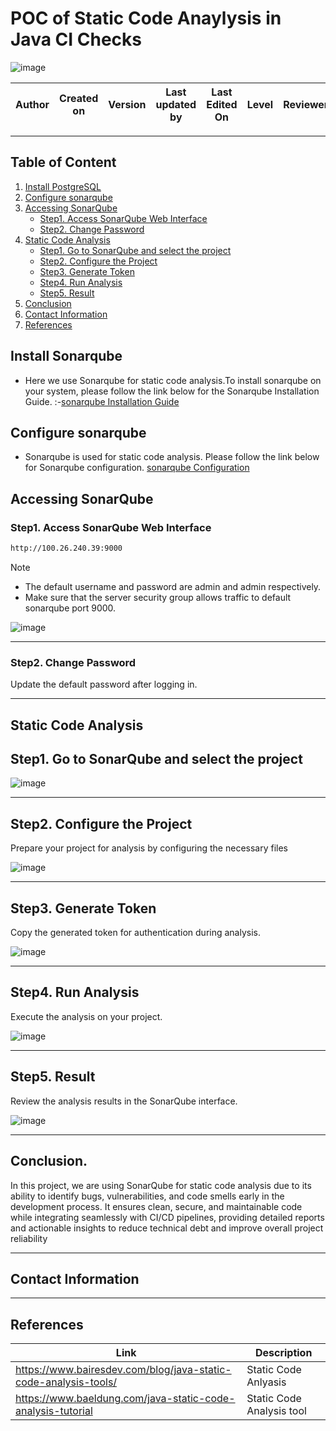 #    **POC of Static Code Anaylysis in Java CI Checks**

![image](https://github.com/user-attachments/assets/8107c96f-b45b-4b61-81cc-05f729a6f678)

| **Author** | **Created on** | **Version** | **Last updated by**|**Last Edited On**|**Level** |**Reviewer** |
|------------|---------------------------|-------------|----------------|-----|-------------|-------------|





---

## **Table of Content**

1. [Install PostgreSQL](#install-postgresql)
2. [Configure sonarqube](#configure-sonarqube)
3. [Accessing SonarQube](#accessing-sonarqube)
   - [Step1. Access SonarQube Web Interface](#step1-access-sonarqube-web-interface)
   - [Step2. Change Password](#step2-change-password)
4. [Static Code Analysis](#static-code-analysis)
   - [Step1. Go to SonarQube and select the project](#step1-go-to-sonarqube-and-select-the-project)
   - [Step2. Configure the Project](#step2-configure-the-project)
   - [Step3. Generate Token](#step3-generate-token)
   - [Step4. Run Analysis](#step4-run-analysis)
   - [Step5. Result](#step5-result)
5. [Conclusion](#conclusion)  
6. [Contact Information](#contact-information)  
7. [References](#references)



## Install Sonarqube
- Here we use Sonarqube for static code analysis.To install sonarqube on your system, please follow the link below for the Sonarqube Installation Guide. :-[sonarqube Installation Guide](https://github.com/snaatak-Zero-Downtime-Crew/Documentation/blob/Rohit-SCRUM-77/Common/Software%20/Sonarqube/Installation/README.md)


## Configure sonarqube

- Sonarqube is used for static  code analysis. Please follow the link below for Sonarqube configuration. [sonarqube Configuration](https://github.com/snaatak-Zero-Downtime-Crew/Documentation/blob/Rohit-SCRUM-77/Common/Software%20/Sonarqube/Configuration/README.md)


## **Accessing SonarQube**


### **Step1. Access SonarQube Web Interface**

``` bash
http://100.26.240.39:9000
```

> [!NOTE]
>* The default username and password are admin and admin respectively.
>* Make sure that the server security group allows traffic to default sonarqube port 9000. 


![image](https://github.com/user-attachments/assets/861bb0fb-5295-4fc2-9670-d6c1395a2fcd)
___

### **Step2. Change Password**


Update the default password after logging in.

___

## **Static Code Analysis**

## **Step1. Go to SonarQube and select the project**

![image](https://github.com/user-attachments/assets/4ee4a13d-74eb-4603-843a-1c45ace78c21)

___

## **Step2. Configure the Project**
 Prepare your project for analysis by configuring the necessary files<br/>

![image](https://github.com/user-attachments/assets/038f90ae-92d1-44ff-9ee6-afa780561bbc)

___
## **Step3. Generate Token**
Copy the generated token for authentication during analysis.<br/>

![image](https://github.com/user-attachments/assets/c90f31f1-7071-410f-94f1-cd384e6db8d8)
___


## **Step4. Run Analysis**
Execute the analysis on your project.<br/>

![image](https://github.com/user-attachments/assets/324e265d-aff7-494f-8033-82e1d646931b)


___

## **Step5. Result**
Review the analysis results in the SonarQube interface.<br/>


![image](https://github.com/user-attachments/assets/31bfee29-a71b-42d7-bd2c-8ced47bf9992)

___

## **Conclusion**.

In this project, we are using SonarQube for static code analysis due to its ability to identify bugs, vulnerabilities, and code smells early in the development process. It ensures clean, secure, and maintainable code while integrating seamlessly with CI/CD pipelines, providing detailed reports and actionable insights to reduce technical debt and improve overall project reliability
___

## **Contact Information**



___
## **References**

| **Link** | **Description** |
|------------------------------------------------------|------------------|
| https://www.bairesdev.com/blog/java-static-code-analysis-tools/| Static Code Anlyasis |
| https://www.baeldung.com/java-static-code-analysis-tutorial| Static Code Analysis tool |
